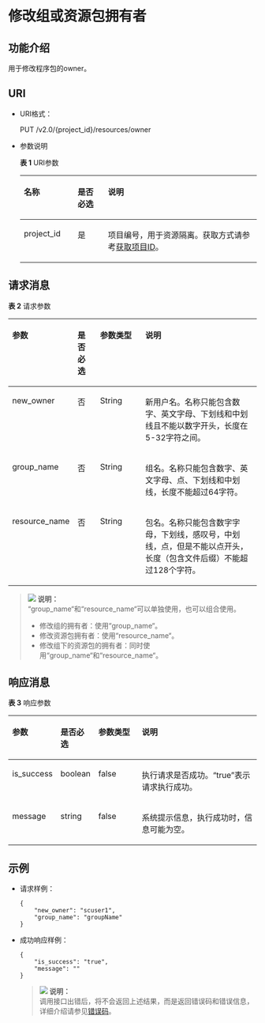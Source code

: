 # 修改组或资源包拥有者<a name="dli_02_0253"></a>

## 功能介绍<a name="zh-cn_topic_0104202532_zh-cn_topic_0102902530_s1f0e4fd3d502405199f36f78e68721aa"></a>

用于修改程序包的owner。

## URI<a name="zh-cn_topic_0104202532_zh-cn_topic_0102902530_s9e1b8ec5b57c422a942b19835da7d66e"></a>

-   URI格式：

    PUT /v2.0/\{project\_id\}/resources/owner

-   参数说明

    **表 1**  URI参数

    <a name="zh-cn_topic_0104202532_zh-cn_topic_0102902530_zh-cn_topic_0069077803_table60779388"></a>
    <table><thead align="left"><tr id="zh-cn_topic_0104202532_zh-cn_topic_0102902530_zh-cn_topic_0069077803_row61411666"><th class="cellrowborder" valign="top" width="22.68%" id="mcps1.2.4.1.1"><p id="zh-cn_topic_0104202532_zh-cn_topic_0102902530_a420a62a594f9410eaea229ffc8037a61"><a name="zh-cn_topic_0104202532_zh-cn_topic_0102902530_a420a62a594f9410eaea229ffc8037a61"></a><a name="zh-cn_topic_0104202532_zh-cn_topic_0102902530_a420a62a594f9410eaea229ffc8037a61"></a>名称</p>
    </th>
    <th class="cellrowborder" valign="top" width="12.83%" id="mcps1.2.4.1.2"><p id="zh-cn_topic_0104202532_zh-cn_topic_0102902530_zh-cn_topic_0069077803_p873025824211"><a name="zh-cn_topic_0104202532_zh-cn_topic_0102902530_zh-cn_topic_0069077803_p873025824211"></a><a name="zh-cn_topic_0104202532_zh-cn_topic_0102902530_zh-cn_topic_0069077803_p873025824211"></a>是否必选</p>
    </th>
    <th class="cellrowborder" valign="top" width="64.49000000000001%" id="mcps1.2.4.1.3"><p id="zh-cn_topic_0104202532_zh-cn_topic_0102902530_a692d3cd97b464aed90ba6d841900a4a5"><a name="zh-cn_topic_0104202532_zh-cn_topic_0102902530_a692d3cd97b464aed90ba6d841900a4a5"></a><a name="zh-cn_topic_0104202532_zh-cn_topic_0102902530_a692d3cd97b464aed90ba6d841900a4a5"></a>说明</p>
    </th>
    </tr>
    </thead>
    <tbody><tr id="zh-cn_topic_0104202532_zh-cn_topic_0102902530_zh-cn_topic_0069077803_row48589216"><td class="cellrowborder" valign="top" width="22.68%" headers="mcps1.2.4.1.1 "><p id="zh-cn_topic_0104202532_zh-cn_topic_0102902530_zh-cn_topic_0069077803_p43412436"><a name="zh-cn_topic_0104202532_zh-cn_topic_0102902530_zh-cn_topic_0069077803_p43412436"></a><a name="zh-cn_topic_0104202532_zh-cn_topic_0102902530_zh-cn_topic_0069077803_p43412436"></a>project_id</p>
    </td>
    <td class="cellrowborder" valign="top" width="12.83%" headers="mcps1.2.4.1.2 "><p id="zh-cn_topic_0104202532_zh-cn_topic_0102902530_zh-cn_topic_0069077803_p26746391"><a name="zh-cn_topic_0104202532_zh-cn_topic_0102902530_zh-cn_topic_0069077803_p26746391"></a><a name="zh-cn_topic_0104202532_zh-cn_topic_0102902530_zh-cn_topic_0069077803_p26746391"></a>是</p>
    </td>
    <td class="cellrowborder" valign="top" width="64.49000000000001%" headers="mcps1.2.4.1.3 "><p id="p1310472724012"><a name="p1310472724012"></a><a name="p1310472724012"></a>项目编号，用于资源隔离。获取方式请参考<a href="获取项目ID.md">获取项目ID</a>。</p>
    </td>
    </tr>
    </tbody>
    </table>


## 请求消息<a name="zh-cn_topic_0104202532_zh-cn_topic_0102902530_section20458182103"></a>

**表 2**  请求参数

<a name="zh-cn_topic_0103345070_zh-cn_topic_0102902530_zh-cn_topic_0069077927_table56638444"></a>
<table><thead align="left"><tr id="zh-cn_topic_0103345070_zh-cn_topic_0102902530_zh-cn_topic_0069077927_row48911609"><th class="cellrowborder" valign="top" width="13.03%" id="mcps1.2.5.1.1"><p id="zh-cn_topic_0103345070_zh-cn_topic_0102902530_ae076f6b3f1bf463b9cc087fc566253d5"><a name="zh-cn_topic_0103345070_zh-cn_topic_0102902530_ae076f6b3f1bf463b9cc087fc566253d5"></a><a name="zh-cn_topic_0103345070_zh-cn_topic_0102902530_ae076f6b3f1bf463b9cc087fc566253d5"></a>参数</p>
</th>
<th class="cellrowborder" valign="top" width="9.91%" id="mcps1.2.5.1.2"><p id="p1131813819326"><a name="p1131813819326"></a><a name="p1131813819326"></a>是否必选</p>
</th>
<th class="cellrowborder" valign="top" width="19.98%" id="mcps1.2.5.1.3"><p id="zh-cn_topic_0103345070_zh-cn_topic_0102902530_a59685f4525af4d82a623288ff8ccb0f4"><a name="zh-cn_topic_0103345070_zh-cn_topic_0102902530_a59685f4525af4d82a623288ff8ccb0f4"></a><a name="zh-cn_topic_0103345070_zh-cn_topic_0102902530_a59685f4525af4d82a623288ff8ccb0f4"></a>参数类型</p>
</th>
<th class="cellrowborder" valign="top" width="57.08%" id="mcps1.2.5.1.4"><p id="zh-cn_topic_0103345070_zh-cn_topic_0102902530_zh-cn_topic_0069077927_p632718127368"><a name="zh-cn_topic_0103345070_zh-cn_topic_0102902530_zh-cn_topic_0069077927_p632718127368"></a><a name="zh-cn_topic_0103345070_zh-cn_topic_0102902530_zh-cn_topic_0069077927_p632718127368"></a>说明</p>
</th>
</tr>
</thead>
<tbody><tr id="zh-cn_topic_0103345070_zh-cn_topic_0102902530_row1458133461718"><td class="cellrowborder" valign="top" width="13.03%" headers="mcps1.2.5.1.1 "><p id="p26222237285"><a name="p26222237285"></a><a name="p26222237285"></a>new_owner</p>
</td>
<td class="cellrowborder" valign="top" width="9.91%" headers="mcps1.2.5.1.2 "><p id="p96220232286"><a name="p96220232286"></a><a name="p96220232286"></a>否</p>
</td>
<td class="cellrowborder" valign="top" width="19.98%" headers="mcps1.2.5.1.3 "><p id="p146221823102820"><a name="p146221823102820"></a><a name="p146221823102820"></a>String</p>
</td>
<td class="cellrowborder" valign="top" width="57.08%" headers="mcps1.2.5.1.4 "><p id="p396633217282"><a name="p396633217282"></a><a name="p396633217282"></a>新用户名。名称只能包含数字、英文字母、下划线和中划线且不能以数字开头，长度在5-32字符之间。</p>
</td>
</tr>
<tr id="row735714256101"><td class="cellrowborder" valign="top" width="13.03%" headers="mcps1.2.5.1.1 "><p id="p962352362812"><a name="p962352362812"></a><a name="p962352362812"></a>group_name</p>
</td>
<td class="cellrowborder" valign="top" width="9.91%" headers="mcps1.2.5.1.2 "><p id="p4446917172914"><a name="p4446917172914"></a><a name="p4446917172914"></a>否</p>
</td>
<td class="cellrowborder" valign="top" width="19.98%" headers="mcps1.2.5.1.3 "><p id="p8447717172910"><a name="p8447717172910"></a><a name="p8447717172910"></a>String</p>
</td>
<td class="cellrowborder" valign="top" width="57.08%" headers="mcps1.2.5.1.4 "><p id="p78371346112817"><a name="p78371346112817"></a><a name="p78371346112817"></a>组名。名称只能包含数字、英文字母、点、下划线和中划线，长度不能超过64字符。</p>
</td>
</tr>
<tr id="row112881959122516"><td class="cellrowborder" valign="top" width="13.03%" headers="mcps1.2.5.1.1 "><p id="p262322312819"><a name="p262322312819"></a><a name="p262322312819"></a>resource_name</p>
</td>
<td class="cellrowborder" valign="top" width="9.91%" headers="mcps1.2.5.1.2 "><p id="p859182112910"><a name="p859182112910"></a><a name="p859182112910"></a>否</p>
</td>
<td class="cellrowborder" valign="top" width="19.98%" headers="mcps1.2.5.1.3 "><p id="p3592102182915"><a name="p3592102182915"></a><a name="p3592102182915"></a>String</p>
</td>
<td class="cellrowborder" valign="top" width="57.08%" headers="mcps1.2.5.1.4 "><p id="p169355312287"><a name="p169355312287"></a><a name="p169355312287"></a>包名。名称只能包含数字字母，下划线，感叹号，中划线，点，但是不能以点开头，长度（包含文件后缀）不能超过128个字符。</p>
</td>
</tr>
</tbody>
</table>

>![](public_sys-resources/icon-note.gif) **说明：**   
>“group\_name“和“resource\_name“可以单独使用，也可以组合使用。  
>-   修改组的拥有者：使用“group\_name“。  
>-   修改资源包拥有者：使用“resource\_name“。  
>-   修改组下的资源包的拥有者：同时使用“group\_name“和“resource\_name“。  

## 响应消息<a name="zh-cn_topic_0104202532_zh-cn_topic_0102902530_sd1ecb66580054b2ea403be8b2272a2c7"></a>

**表 3**  响应参数

<a name="table203572149334"></a>
<table><thead align="left"><tr id="row9357161473316"><th class="cellrowborder" valign="top" width="13.03%" id="mcps1.2.5.1.1"><p id="p43571314143314"><a name="p43571314143314"></a><a name="p43571314143314"></a>参数</p>
</th>
<th class="cellrowborder" valign="top" width="9.91%" id="mcps1.2.5.1.2"><p id="p735721410336"><a name="p735721410336"></a><a name="p735721410336"></a>是否必选</p>
</th>
<th class="cellrowborder" valign="top" width="19.98%" id="mcps1.2.5.1.3"><p id="p935711419333"><a name="p935711419333"></a><a name="p935711419333"></a>参数类型</p>
</th>
<th class="cellrowborder" valign="top" width="57.08%" id="mcps1.2.5.1.4"><p id="p835715146336"><a name="p835715146336"></a><a name="p835715146336"></a>说明</p>
</th>
</tr>
</thead>
<tbody><tr id="row5358714133318"><td class="cellrowborder" valign="top" width="13.03%" headers="mcps1.2.5.1.1 "><p id="p11119174311336"><a name="p11119174311336"></a><a name="p11119174311336"></a>is_success</p>
</td>
<td class="cellrowborder" valign="top" width="9.91%" headers="mcps1.2.5.1.2 "><p id="p1111914383311"><a name="p1111914383311"></a><a name="p1111914383311"></a>boolean</p>
</td>
<td class="cellrowborder" valign="top" width="19.98%" headers="mcps1.2.5.1.3 "><p id="p101196439336"><a name="p101196439336"></a><a name="p101196439336"></a>false</p>
</td>
<td class="cellrowborder" valign="top" width="57.08%" headers="mcps1.2.5.1.4 "><p id="p1452616502331"><a name="p1452616502331"></a><a name="p1452616502331"></a>执行请求是否成功。“true”表示请求执行成功。</p>
</td>
</tr>
<tr id="row153581614153319"><td class="cellrowborder" valign="top" width="13.03%" headers="mcps1.2.5.1.1 "><p id="p1811912436336"><a name="p1811912436336"></a><a name="p1811912436336"></a>message</p>
</td>
<td class="cellrowborder" valign="top" width="9.91%" headers="mcps1.2.5.1.2 "><p id="p141192043123313"><a name="p141192043123313"></a><a name="p141192043123313"></a>string</p>
</td>
<td class="cellrowborder" valign="top" width="19.98%" headers="mcps1.2.5.1.3 "><p id="p911918438336"><a name="p911918438336"></a><a name="p911918438336"></a>false</p>
</td>
<td class="cellrowborder" valign="top" width="57.08%" headers="mcps1.2.5.1.4 "><p id="p148612056163320"><a name="p148612056163320"></a><a name="p148612056163320"></a>系统提示信息，执行成功时，信息可能为空。</p>
</td>
</tr>
</tbody>
</table>

## 示例<a name="zh-cn_topic_0104202532_zh-cn_topic_0102902530_section17446171164041"></a>

-   请求样例：

    ```
    {
        "new_owner": "scuser1",
        "group_name": "groupName"
    }
    ```

-   成功响应样例：

    ```
    {
        "is_success": "true",
        "message": ""
    }
    ```

    >![](public_sys-resources/icon-note.gif) **说明：**   
    >调用接口出错后，将不会返回上述结果，而是返回错误码和错误信息，详细介绍请参见[错误码](错误码.md)。  


